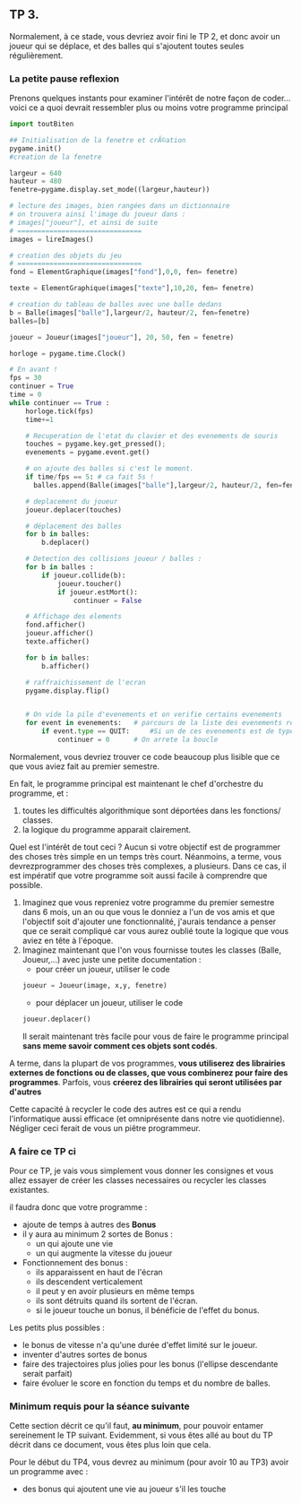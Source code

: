 
## TP 3.


Normalement, à ce stade, vous devriez avoir fini le TP 2,
et donc avoir un joueur qui se déplace,
et des balles qui s'ajoutent toutes seules régulièrement.

### La petite pause reflexion

Prenons quelques instants pour examiner l'intérêt de notre façon de coder...
voici ce a quoi devrait ressembler plus ou moins votre programme principal

```python
import toutBiten

## Initialisation de la fenetre et crÃ©ation
pygame.init()
#creation de la fenetre

largeur = 640
hauteur = 480
fenetre=pygame.display.set_mode((largeur,hauteur))

# lecture des images, bien rangées dans un dictionnaire
# on trouvera ainsi l'image du joueur dans :
# images["joueur"], et ainsi de suite
# ===============================
images = lireImages()

# creation des objets du jeu
# ===============================
fond = ElementGraphique(images["fond"],0,0, fen= fenetre)

texte = ElementGraphique(images["texte"],10,20, fen= fenetre)

# creation du tableau de balles avec une balle dedans
b = Balle(images["balle"],largeur/2, hauteur/2, fen=fenetre)
balles=[b]

joueur = Joueur(images["joueur"], 20, 50, fen = fenetre)

horloge = pygame.time.Clock()

# En avant !
fps = 30
continuer = True
time = 0
while continuer == True :
    horloge.tick(fps)
    time+=1

    # Recuperation de l'etat du clavier et des evenements de souris
    touches = pygame.key.get_pressed();
    evenements = pygame.event.get()

    # on ajoute des balles si c'est le moment.
    if time/fps == 5: # ca fait 5s !
      balles.append(Balle(images["balle"],largeur/2, hauteur/2, fen=fenetre))

    # deplacement du joueur
    joueur.deplacer(touches)

    # déplacement des balles
    for b in balles:
        b.deplacer()

    # Detection des collisions joueur / balles :
    for b in balles :
        if joueur.collide(b):
            joueur.toucher()
            if joueur.estMort():
                continuer = False

    # Affichage des elements
    fond.afficher()
    joueur.afficher()
    texte.afficher()

    for b in balles:
        b.afficher()

    # raffraichissement de l'ecran
    pygame.display.flip()


    # On vide la pile d'evenements et on verifie certains evenements
    for event in evenements:   # parcours de la liste des evenements recus
        if event.type == QUIT:     #Si un de ces evenements est de type QUIT
            continuer = 0	   # On arrete la boucle

```
Normalement, vous devriez trouver ce code beaucoup plus lisible
que ce que vous aviez fait au premier semestre.

En fait, le programme principal est maintenant le chef d'orchestre du programme,
et :
1. toutes les difficultés algorithmique sont déportées dans les fonctions/ classes.
2. la logique du programme apparait clairement.

Quel est l'intérêt de tout ceci ?
Aucun si votre objectif est de programmer des choses très simple
en un temps très court. Néanmoins, a terme, vous devrezprogrammer des choses
très complexes, a plusieurs. Dans ce cas, il est impératif que votre programme
soit aussi facile à comprendre que possible.

1. Imaginez que vous repreniez votre programme du premier
semestre dans 6 mois, un an ou que vous le donniez a l'un de vos amis et que l'objectif soit d'ajouter une fonctionnalité, j'aurais tendance a penser que ce serait compliqué car vous aurez oublié toute la logique que vous aviez en tête à l'époque.
2. Imaginez maintenant que l'on vous fournisse toutes les classes (Balle,
  Joueur,...) avec juste une petite documentation :
    - pour créer un joueur, utiliser le code
    ```python
    joueur = Joueur(image, x,y, fenetre)
    ```
    - pour déplacer un joueur, utiliser le code
    ```python
    joueur.deplacer()
    ```
    Il serait maintenant très facile pour vous de faire le programme principal
    **sans meme savoir comment ces objets sont codés**.


A terme, dans la plupart de vos programmes, **vous utiliserez des librairies externes
de fonctions ou de classes, que vous combinerez pour faire des programmes**.
Parfois, vous **créerez des librairies qui seront utilisées par d'autres**

Cette capacité à recycler le code des autres est ce qui a rendu l'informatique
aussi efficace (et omniprésente dans notre vie quotidienne). Négliger ceci ferait
de vous un piêtre programmeur.

### A faire ce TP ci

Pour ce TP, je vais vous simplement vous donner les consignes et vous allez essayer de créer les classes necessaires ou recycler les classes existantes.

il faudra donc que votre programme :
- ajoute de temps à autres des **Bonus**
- il y aura au minimum 2 sortes de Bonus :
  - un qui ajoute une vie
  - un qui augmente la vitesse du joueur
- Fonctionnement des bonus :
  - ils apparaissent en haut de l'écran
  - ils descendent verticalement
  - il peut y en avoir plusieurs en même temps
  - ils sont détruits quand ils sortent de l'écran.
  - si le joueur touche un bonus, il bénéficie de l'effet du bonus.

Les petits plus possibles :
- le bonus de vitesse n'a qu'une durée d'effet limité sur le joueur.
- inventer d'autres sortes de bonus
- faire des trajectoires plus jolies pour les bonus (l'ellipse descendante serait parfait)
- faire évoluer le score en fonction du temps et du nombre de balles.

### Minimum requis pour la séance suivante

Cette section décrit ce qu'il faut, **au minimum**, pour pouvoir entamer sereinement le TP suivant. Evidemment, si vous êtes allé au bout du TP décrit dans ce document, vous êtes plus loin que cela.

Pour le début du TP4, vous devrez au minimum (pour avoir 10 au TP3) avoir un programme avec :
- des bonus qui ajoutent une vie au joueur s'il les touche
